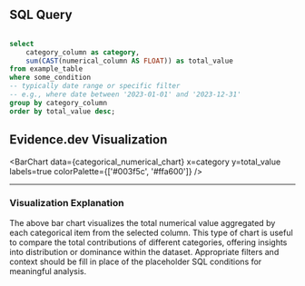 ## SQL Query
```sql categorical_numerical_chart

select
    category_column as category,
    sum(CAST(numerical_column AS FLOAT)) as total_value
from example_table
where some_condition
-- typically date range or specific filter
-- e.g., where date between '2023-01-01' and '2023-12-31'
group by category_column
order by total_value desc;
```

## Evidence.dev Visualization

<BarChart
    data={categorical_numerical_chart}
    x=category
    y=total_value
    labels=true
    colorPalette={['#003f5c', '#ffa600']}
/>

---

### Visualization Explanation
The above bar chart visualizes the total numerical value aggregated by each categorical item from the selected column. This type of chart is useful to compare the total contributions of different categories, offering insights into distribution or dominance within the dataset. Appropriate filters and context should be fill in place of the placeholder SQL conditions for meaningful analysis.